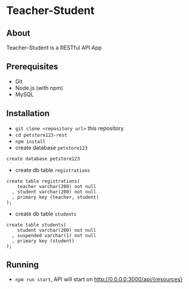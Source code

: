 # Teacher-Student

## About

Teacher-Student is a RESTful API App

## Prerequisites

* Git
* Node.js (with npm)
* MySQL


## Installation

* `git clone <repository url>` this repository
* `cd petstore123-rest`
* `npm install`
* create database `petstore123`
```
create database petstore123
```
* create db table `registrations`
```
create table registrations(
    teacher varchar(200) not null
  , student varchar(200) not null
  , primary key (teacher, student)
);
```
* create db table `students`
```
create table students(
    student varchar(200) not null
  , suspended varchar(1) not null
  , primary key (student)
);
```

## Running

* `npm run start`, API will start on http://0.0.0.0:3000/api/{resources}
